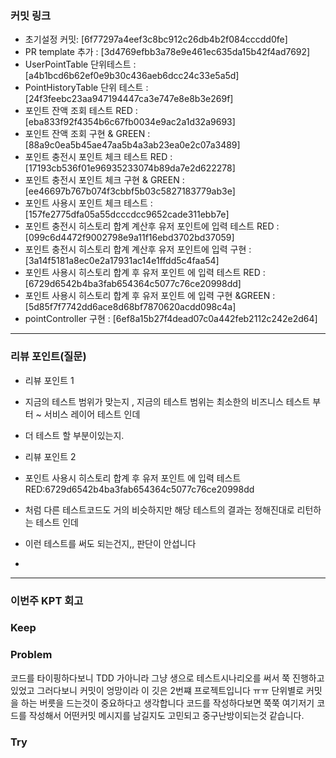### **커밋 링크**
<!-- 
좋은 피드백을 받기 위해 가장 중요한 것은 코드를 작성할 때 커밋을 작업 단위로 잘 쪼개는 것입니다.
모든 작업을 하나의 커밋에 진행하고 PR을 하면 구조 파악에 많은 시간을 소모하기 때문에 절대로
좋은 피드백을 받을 수 없습니다.


필수 양식)
커밋 이름 : 커밋 링크

예시)
동시성 처리 : c83845
동시성 테스트 코드 : d93ji3
-->

- 초기설정 커밋: [6f77297a4eef3c8bc912c26db4b2f084cccdd0fe]
- PR template 추가 : [3d4769efbb3a78e9e461ec635da15b42f4ad7692]
- UserPointTable 단위테스트 : [a4b1bcd6b62ef0e9b30c436aeb6dcc24c33e5a5d]
- PointHistoryTable 단위 테스트 : [24f3feebc23aa947194447ca3e747e8e8b3e269f]
- 포인트 잔액 조회 테스트 RED : [eba833f92f4354b6c67fb0034e9ac2a1d32a9693]
- 포인트 잔액 조회 구현 & GREEN : [88a9c0ea5b45ae47aa5b4a3ab23ea0e2c07a3489]
- 포인트 충전시 포인트 체크 테스트 RED : [17193cb536f01e96935233074b89da7e2d622278]
- 포인트 충전시 포인트 체크 구현 & GREEN : [ee46697b767b074f3cbbf5b03c5827183779ab3e]
- 포인트 사용시 포인트 체크 테스트 : [157fe2775dfa05a55dcccdcc9652cade311ebb7e]
- 포인트 충전시 히스토리 합계 계산후 유저 포인트에 입력 테스트 RED : [099c6d4472f9002798e9a11f16ebd3702bd37059]
- 포인트 충전시 히스토리 합계 계산후 유저 포인트에 입력 구현 : [3a14f5181a8ec0e2a17931ac14e1ffdd5c4faa54]
- 포인트 사용시 히스토리 합계 후 유저 포인트 에 입력 테스트 RED : [6729d6542b4ba3fab654364c5077c76ce20998dd]
- 포인트 사용시 히스토리 합계 후 유저 포인트 에 입력 구현 &GREEN : [5d85f7f7742dd6ace8d68bf7870620acdd098c4a]
- pointController 구현 : [6ef8a15b27f4dead07c0a442feb2112c242e2d64]


---
### **리뷰 포인트(질문)**
- 리뷰 포인트 1
- 지금의 테스트 범위가 맞는지 , 지금의 테스트 범위는 최소한의 비즈니스 테스트 부터 ~ 서비스 레이어 테스트 인데 
- 더 테스트 할 부분이있는지.

- 리뷰 포인트 2
- 포인트 사용시 히스토리 합계 후 유저 포인트 에 입력 테스트 RED:6729d6542b4ba3fab654364c5077c76ce20998dd
- 처럼 다른 테스트코드도 거의 비슷하지만 해당 테스트의 결과는 정해진대로 리턴하는 테스트 인데
- 이런 테스트를 써도 되는건지,, 판단이 안섭니다
- 
<!-- - 리뷰어가 특히 확인해야 할 부분이나 신경 써야 할 코드가 있다면 명확히 작성해주세요.(최대 2개)
  
  좋은 예:
  - `ErrorMessage` 컴포넌트의 상태 업데이트 로직이 적절한지 검토 부탁드립니다.
  - 추가한 유닛 테스트(`LoginError.test.js`)의 테스트 케이스가 충분한지 확인 부탁드립니다.

  나쁜 예:
  - 개선사항을 알려주세요.
  - 코드 전반적으로 봐주세요.
  - 뭘 질문할지 모르겠어요. -->
---
### **이번주 KPT 회고**

### Keep
<!-- 유지해야 할 좋은 점 -->

### Problem
<!--개선이 필요한 점-->
코드를 타이핑하다보니 TDD 가아니라 그냥 생으로 테스트시나리오를 써서 쭉 진행하고있었고
그러다보니 커밋이 엉망이라 이 깃은 2번쨰 프로젝트입니다  ㅠㅠ 단위별로 커밋을 하는 버릇을 드는것이 
중요하다고 생각합니다 코드를 작성하다보면 쭉쭉 여기저기 코드를 작성해서 어떤커밋 메시지를 남길지도 고민되고
중구난방이되는것 같습니다.

### Try
<!-- 새롭게 시도할 점 -->